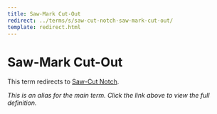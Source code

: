 ```yaml
---
title: Saw-Mark Cut-Out
redirect: ../terms/s/saw-cut-notch-saw-mark-cut-out/
template: redirect.html
---
```


# Saw-Mark Cut-Out

This term redirects to [Saw-Cut Notch](../terms/s/saw-cut-notch-saw-mark-cut-out/).

*This is an alias for the main term. Click the link above to view the full definition.*
